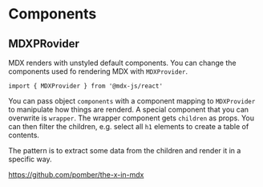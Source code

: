 # Components

## MDXPRovider

MDX renders with unstyled default components. You can change the components used
fo rendering MDX with `MDXProvider`.

```
import { MDXProvider } from '@mdx-js/react'
```

You can pass object `components` with a component mapping to `MDXProvider` to
manipulate how things are renderd. A special component that you can overwrite is
`wrapper`. The wrapper component gets `children` as props. You can then filter
the children, e.g. select all `h1` elements to create a table of contents.

The pattern is to extract some data from the children and render it in a
specific way.

https://github.com/pomber/the-x-in-mdx
